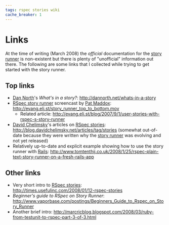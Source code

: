 ```yaml
---
tags: rspec stories wiki
cache_breaker: 1
---
```


# Links

At the time of writing (March 2008) the _official_ documentation for the [story runner](/wiki/story_runner) is non-existent but there is plenty of "unofficial" information out there. The following are some links that I collected while trying to get started with the story runner.

## Top links

-   [Dan North](/wiki/Dan_North)'s _What's in a story?_: <http://dannorth.net/whats-in-a-story>
-   [RSpec story runner](/wiki/RSpec_story_runner) screencast by [Pat Maddox](/wiki/Pat_Maddox): <http://evang.eli.st/story_runner_top_to_bottom.mov>
    -   Related article: <http://evang.eli.st/blog/2007/9/1/user-stories-with-rspec-s-story-runner>
-   [David Chelimsky](/wiki/David_Chelimsky)'s articles on [RSpec stories](/wiki/RSpec_stories): <http://blog.davidchelimsky.net/articles/tag/stories> (somewhat out-of-date because they were written why the [story runner](/wiki/story_runner) was evolving and not yet released)
-   Relatively up-to-date and explicit example showing how to use the story runner with [Rails](/wiki/Rails): <http://www.tomtenthij.co.uk/2008/1/25/rspec-plain-text-story-runner-on-a-fresh-rails-app>

## Other links

-   Very short intro to [RSpec stories](/wiki/RSpec_stories): <http://times.usefulinc.com/2008/01/12-rspec-stories>
-   _Beginner's guide to RSpec on Story Runner_: <http://www.vaporbase.com/postings/Beginners_Guide_to_Rspec_on_Story_Runner>
-   Another brief intro: <http://marcricblog.blogspot.com/2008/03/ruby-from-testunit-to-rspec-part-3-of-3.html>
